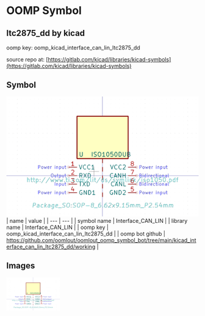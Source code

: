 # OOMP Symbol  
## ltc2875_dd  by kicad  
  
oomp key: oomp_kicad_interface_can_lin_ltc2875_dd  
  
source repo at: [https://gitlab.com/kicad/libraries/kicad-symbols](https://gitlab.com/kicad/libraries/kicad-symbols)  
## Symbol  
  
[![working.png](working_600.png)](working.png)  
| name | value | 
| --- | --- | 
| symbol name | Interface_CAN_LIN | 
| library name | Interface_CAN_LIN | 
| oomp key | oomp_kicad_interface_can_lin_ltc2875_dd | 
| oomp bot github | https://github.com/oomlout/oomlout_oomp_symbol_bot/tree/main/kicad_interface_can_lin_ltc2875_dd/working | 
## Images  
  
[![working.png](working_140.png)](working.png)  
